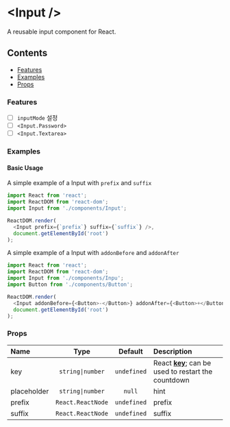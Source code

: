 # &lt;Input /&gt;
A reusable input component for React.

## Contents

- [Features](#features)
- [Examples](#examples)
- [Props](#props)

### Features

- [ ] `inputMode` 설정
- [ ] `<Input.Password>`
- [ ] `<Input.Textarea>`

### Examples

#### Basic Usage
A simple example of a Input with `prefix` and `suffix`

```js
import React from 'react';
import ReactDOM from 'react-dom';
import Input from './components/Input';

ReactDOM.render(
  <Input prefix={`prefix`} suffix={`suffix`} />,
  document.getElementById('root')
);
```

A simple example of a Input with `addonBefore` and `addonAfter`

```js
import React from 'react';
import ReactDOM from 'react-dom';
import Input from './components/Inpu';
import Button from './components/Button';

ReactDOM.render(
  <Input addonBefore={<Button>-</Button>} addonAfter={<Button>+</Button>} />,
  document.getElementById('root')
);
```

### Props
|Name|Type|Default|Description|
|:--|:--:|:-----:|:-----------|
|key|<code>string&#124;number</code>|`undefined`|React  [**key**](https://reactjs.org/docs/lists-and-keys.html#keys); can be used to restart the countdown|
|placeholder|<code>string&#124;number</code>|`null`|hint|
|prefix|`React.ReactNode`|`undefined`|prefix|
|suffix|`React.ReactNode`|`undefined`|suffix|
